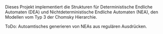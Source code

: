 Dieses Projekt implementiert die Strukturen für Deterministische Endliche Automaten (DEA) und Nichtdeterministische Endliche Automaten (NEA), den Modellen vom Typ 3 der Chomsky Hierarchie.

ToDo:
Autoamtisches generieren von NEAs aus regulären Ausdrücken.
